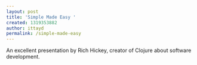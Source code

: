 ```yaml
---
layout: post
title: 'Simple Made Easy '
created: 1319353882
author: ittayd
permalink: /simple-made-easy
---
```

<p>An excellent presentation by Rich Hickey, creator of Clojure about software development.</p>

